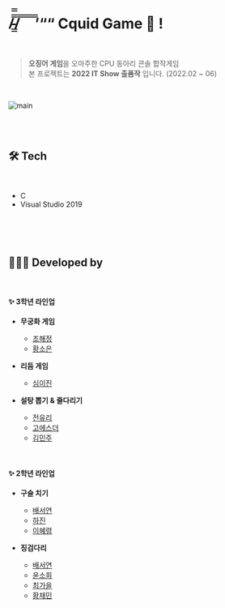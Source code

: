 # /̵͇̿̿/̿ ̿ ̿ ̿ ̿’““  Cquid Game 🦑 !
<br/>

> **오징어 게임**을 오마주한 CPU 동아리 콘솔 합작게임 <br>
> 본 프로젝트는 **2022 IT Show 출품작** 입니다.  (2022.02 ~ 06)

<br/>

![main](https://user-images.githubusercontent.com/72568433/173991082-8257b572-1d30-4e8f-9b03-f4e262f330cf.png)

<br><br>

## 🛠️ Tech

<br/>

- C
- Visual Studio 2019

<br><br><br>

## 👩🏻‍💻 Developed by

<br>

#### ✨ 3학년 라인업 

- **무궁화 게임** 
  - [조해정](https://github.com/haezzang)
  - [황소은](https://github.com/SooooMm)
  
- **리듬 게임**
  - [심이진](https://github.com/0pyaq0)

- **설탕 뽑기 & 줄다리기**
  - [전유리](https://github.com/iruyj)
  - [고에스더](https://github.com/koesther0528)
  - [김민주](https://github.com/kim-min-ju449)
  
<br>

#### ✨ 2학년 라인업

- **구슬 치기**
  - [배서연](https://github.com/seoyeon-double-7)
  - [하진](https://github.com/hajin2005)
  - [이혜령](https://github.com/leehyeryeong)
  
- **징검다리**
  - [배서연](https://github.com/seoyeon-double-7)
  - [윤소희](https://github.com/sh5124y)
  - [최가을](https://github.com/Gaeul-github)
  - [황채민](https://github.com/ch0515)
